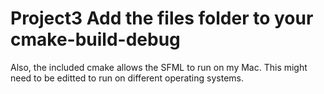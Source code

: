 # Project3 Add  the files folder to your cmake-build-debug

Also, the included cmake allows the SFML to run on my Mac. This might need to be editted to run on different operating systems. 
